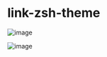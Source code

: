 # link-zsh-theme

![image](https://user-images.githubusercontent.com/40721155/160924606-b5e183c4-3307-48c0-ad57-ff9801008454.png)


![image](https://user-images.githubusercontent.com/40721155/160924686-17c3d56c-4f73-48b7-a4e7-21e09446dddc.png)
